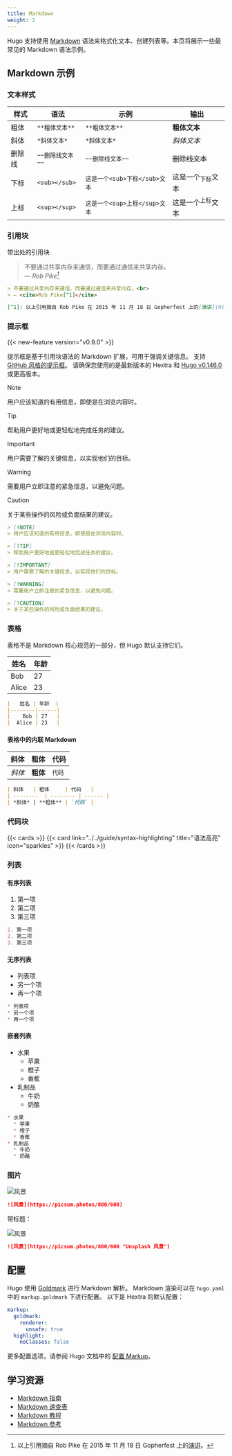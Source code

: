```yaml
---
title: Markdown
weight: 2
---
```


Hugo 支持使用 [Markdown](https://en.wikipedia.org/wiki/Markdown) 语法来格式化文本、创建列表等。本页将展示一些最常见的 Markdown 语法示例。

<!--more-->

## Markdown 示例

### 文本样式

| 样式   | 语法     | 示例   | 输出   |
| --------  | -------- | ------ | ------ |
| 粗体 | `**粗体文本**` | `**粗体文本**` | **粗体文本** |
| 斜体 | `*斜体文本*` | `*斜体文本*` | *斜体文本* |
| 删除线 | `~~删除线文本~~` | `~~删除线文本~~` | ~~删除线文本~~ |
| 下标 | `<sub></sub>` | `这是一个<sub>下标</sub>文本` | 这是一个<sub>下标</sub>文本 |
| 上标 | `<sup></sup>` | `这是一个<sup>上标</sup>文本` | 这是一个<sup>上标</sup>文本 |

### 引用块

带出处的引用块

> 不要通过共享内存来通信，而要通过通信来共享内存。<br>
> — <cite>Rob Pike[^1]</cite>

[^1]: 以上引用摘自 Rob Pike 在 2015 年 11 月 18 日 Gopherfest 上的[演讲](https://www.youtube.com/watch?v=PAAkCSZUG1c)。

```markdown {filename=Markdown}
> 不要通过共享内存来通信，而要通过通信来共享内存。<br>
> — <cite>Rob Pike[^1]</cite>

[^1]: 以上引用摘自 Rob Pike 在 2015 年 11 月 18 日 Gopherfest 上的[演讲](https://www.youtube.com/watch?v=PAAkCSZUG1c)。
```

### 提示框

{{< new-feature version="v0.9.0" >}}

提示框是基于引用块语法的 Markdown 扩展，可用于强调关键信息。
支持 [GitHub 风格的提示框](https://docs.github.com/en/get-started/writing-on-github/getting-started-with-writing-and-formatting-on-github/basic-writing-and-formatting-syntax#alerts)。
请确保您使用的是最新版本的 Hextra 和 [Hugo v0.146.0](https://github.com/gohugoio/hugo/releases/tag/v0.146.0) 或更高版本。

> [!NOTE]
> 用户应该知道的有用信息，即使是在浏览内容时。

> [!TIP]
> 帮助用户更好地或更轻松地完成任务的建议。

> [!IMPORTANT]
> 用户需要了解的关键信息，以实现他们的目标。

> [!WARNING]
> 需要用户立即注意的紧急信息，以避免问题。

> [!CAUTION]
> 关于某些操作的风险或负面结果的建议。

```markdown {filename=Markdown}
> [!NOTE]
> 用户应该知道的有用信息，即使是在浏览内容时。

> [!TIP]
> 帮助用户更好地或更轻松地完成任务的建议。

> [!IMPORTANT]
> 用户需要了解的关键信息，以实现他们的目标。

> [!WARNING]
> 需要用户立即注意的紧急信息，以避免问题。

> [!CAUTION]
> 关于某些操作的风险或负面结果的建议。
```

### 表格

表格不是 Markdown 核心规范的一部分，但 Hugo 默认支持它们。

|   姓名 | 年龄  |
|--------|------|
|    Bob | 27   |
|  Alice | 23   |

```markdown {filename=Markdown}
|   姓名 | 年龄  |
|--------|------|
|    Bob | 27   |
|  Alice | 23   |
```

#### 表格中的内联 Markdown

| 斜体   | 粗体     | 代码   |
| --------  | -------- | ------ |
| *斜体* | **粗体** | `代码` |

```markdown {filename=Markdown}
| 斜体   | 粗体     | 代码   |
| --------  | -------- | ------ |
| *斜体* | **粗体** | `代码` |
```

### 代码块

{{< cards >}}
  {{< card link="../../guide/syntax-highlighting" title="语法高亮" icon="sparkles" >}}
{{< /cards >}}

### 列表

#### 有序列表

1. 第一项
2. 第二项
3. 第三项

```markdown {filename=Markdown}
1. 第一项
2. 第二项
3. 第三项
```

#### 无序列表

* 列表项
* 另一个项
* 再一个项

```markdown {filename=Markdown}
* 列表项
* 另一个项
* 再一个项
```

#### 嵌套列表

* 水果
  * 苹果
  * 橙子
  * 香蕉
* 乳制品
  * 牛奶
  * 奶酪

```markdown {filename=Markdown}
* 水果
  * 苹果
  * 橙子
  * 香蕉
* 乳制品
  * 牛奶
  * 奶酪
```

### 图片

![风景](https://picsum.photos/800/600)

```markdown {filename=Markdown}
![风景](https://picsum.photos/800/600)
```

带标题：

![风景](https://picsum.photos/800/600 "Unsplash 风景")

```markdown {filename=Markdown}
![风景](https://picsum.photos/800/600 "Unsplash 风景")
```

## 配置

Hugo 使用 [Goldmark](https://github.com/yuin/goldmark) 进行 Markdown 解析。
Markdown 渲染可以在 `hugo.yaml` 中的 `markup.goldmark` 下进行配置。
以下是 Hextra 的默认配置：

```yaml {filename="hugo.yaml"}
markup:
  goldmark:
    renderer:
      unsafe: true
  highlight:
    noClasses: false
```

更多配置选项，请参阅 Hugo 文档中的 [配置 Markup](https://gohugo.io/getting-started/configuration-markup/)。

## 学习资源

* [Markdown 指南](https://www.markdownguide.org/)
* [Markdown 速查表](https://github.com/adam-p/markdown-here/wiki/Markdown-Cheatsheet)
* [Markdown 教程](https://www.markdowntutorial.com/)
* [Markdown 参考](https://commonmark.org/help/)